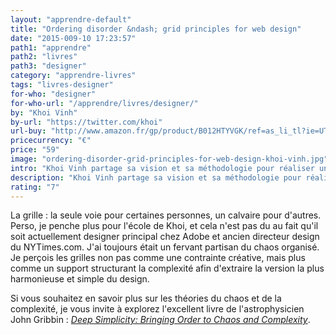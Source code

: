 ```yaml
---
layout: "apprendre-default"
title: "Ordering disorder &ndash; grid principles for web design"
date: "2015-009-10 17:23:57"
path1: "apprendre"
path2: "livres"
path3: "designer"
category: "apprendre-livres"
tags: "livres-designer"
for-who: "designer"
for-who-url: "/apprendre/livres/designer/"
by: "Khoi Vinh"
by-url: "https://twitter.com/khoi"
url-buy: "http://www.amazon.fr/gp/product/B012HTYVGK/ref=as_li_tl?ie=UTF8&camp=1642&creative=6746&creativeASIN=B012HTYVGK&linkCode=as2&tag=mdw-21"
pricecurrency: "€"
price: "59"
image: "ordering-disorder-grid-principles-for-web-design-khoi-vinh.jpg"
intro: "Khoi Vinh partage sa vision et sa méthodologie pour réaliser une grille s'adaptant parfaitement à votre quotidien de web designer."
description: "Khoi Vinh partage sa vision et sa méthodologie pour réaliser une grille s'adaptant parfaitement à votre quotidien de web designer."
rating: "7"
---
```


 La grille : la seule voie pour certaines personnes, un calvaire pour d'autres. Perso, je penche plus pour l'école de Khoi, et cela n'est pas du au fait qu'il soit actuellement designer principal chez Adobe et ancien directeur design du NYTimes.com. J'ai toujours était un fervant partisan du chaos organisé. Je perçois les grilles non pas comme une contrainte créative, mais plus comme un support structurant la complexité afin d'extraire la version la plus harmonieuse et simple du design.

 Si vous souhaitez en savoir plus sur les théories du chaos et de la complexité, je vous invite à explorez l'excellent livre de l'astrophysicien John Gribbin : [*Deep Simplicity: Bringing Order to Chaos and Complexity*](http://www.amazon.fr/gp/product/140006256X/ref=as_li_tl?ie=UTF8&camp=1642&creative=6746&creativeASIN=140006256X&linkCode=as2&tag=mdw-21).
